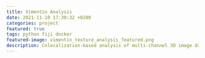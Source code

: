 ```yaml
---
title: Vimentin Analysis
date: 2021-11-10 17:39:32 +0200
categories: project
featured: true
tags: python fiji docker
featured-image: vimentin_texture_analysis_featured.png
description: Colocalization-based analysis of multi-channel 3D image data of different vimentin types.
---
```

